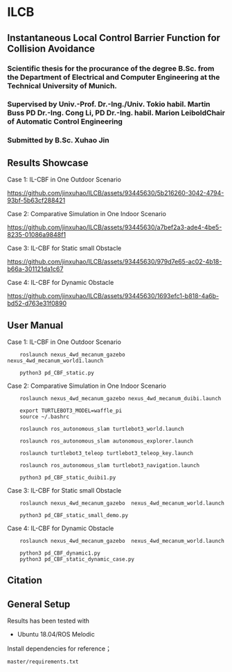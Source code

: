 # ILCB
## **Instantaneous Local Control Barrier Function for Collision Avoidance**

### **Scientific thesis for the procurance of the degree B.Sc. from the Department of Electrical and Computer Engineering at the Technical University of Munich.**

### **Supervised by Univ.-Prof. Dr.-Ing./Univ. Tokio habil. Martin Buss PD Dr.-Ing. Cong Li, PD Dr.-Ing. habil. Marion LeiboldChair of Automatic Control Engineering**
### **Submitted by B.Sc. Xuhao Jin**


## Results Showcase
Case 1:	IL-CBF in One Outdoor Scenario


https://github.com/jinxuhao/ILCB/assets/93445630/5b216260-3042-4794-93bf-5b63cf288421





Case 2:	Comparative Simulation in One Indoor Scenario


https://github.com/jinxuhao/ILCB/assets/93445630/a7bef2a3-ade4-4be5-8235-01086a9848f1




Case 3:	IL-CBF for Static small Obstacle


https://github.com/jinxuhao/ILCB/assets/93445630/979d7e65-ac02-4b18-b66a-301121da1c67


  
Case 4:	IL-CBF for Dynamic Obstacle


https://github.com/jinxuhao/ILCB/assets/93445630/1693efc1-b818-4a6b-bd52-d763e31f0890




## User Manual

Case 1:	IL-CBF in One Outdoor Scenario
 
		roslaunch nexus_4wd_mecanum_gazebo  nexus_4wd_mecanum_world1.launch

		python3 pd_CBF_static.py


Case 2:	Comparative Simulation in One Indoor Scenario

		roslaunch nexus_4wd_mecanum_gazebo nexus_4wd_mecanum_duibi.launch

		export TURTLEBOT3_MODEL=waffle_pi
		source ~/.bashrc

		roslaunch ros_autonomous_slam turtlebot3_world.launch
	
		roslaunch ros_autonomous_slam autonomous_explorer.launch

		roslaunch turtlebot3_teleop turtlebot3_teleop_key.launch

		roslaunch ros_autonomous_slam turtlebot3_navigation.launch
	
		python3 pd_CBF_static_duibi1.py

Case 3:	IL-CBF for Static small Obstacle

		roslaunch nexus_4wd_mecanum_gazebo  nexus_4wd_mecanum_world.launch

		python3 pd_CBF_static_small_demo.py 
  
Case 4:	IL-CBF for Dynamic Obstacle

		roslaunch nexus_4wd_mecanum_gazebo  nexus_4wd_mecanum_world.launch

		python3 pd_CBF_dynamic1.py
		python3 pd_CBF_static_dynamic_case.py






## Citation

## General Setup
Results has been tested with 
* Ubuntu 18.04/ROS Melodic 

Install dependencies for reference；

	master/requirements.txt


